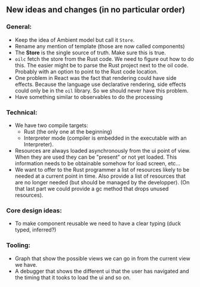 ## New ideas and changes (in no particular order)

### General:

* Keep the idea of Ambient model but call it `Store`.
* Rename any mention of template (those are now called components)
* The **Store** is the single source of truth. Make sure this is true.
* `oilc` fetch the store from the Rust code. We need to figure out how
  to do this. The easier might be to parse the Rust project next to
  the oil code. Probably with an option to point to the Rust code location.
* One problem in React was the fact that rendering could have side effects.
  Because the language use declarative rendering, side effects could only be
  in the `oil` library. So we should never have this problem.
* Have something similar to observables to do the processing

### Technical:

* We have two compile targets:
    - Rust (the only one at the beginning)
    - Interpreter mode (compiler is embedded in the executable with an Interpreter).
* Resources are always loaded asynchronously from the ui point of view. When they
  are used they can be "present" or not yet loaded. This information needs to be
  obtainable somehow for load screen, etc...
* We want to offer to the Rust programmer a list of resources likely to
  be needed at a current point in time. Also provide a list of resources
  that are no longer needed (but should be managed by the developper).
  (On that last part we could provide a gc method that drops unused resources).

### Core design ideas:

* To make component reusable we need to have a clear typing (duck typed, inferred?)

### Tooling:

* Graph that show the possible views we can go in from the current view we have.
* A debugger that shows the different ui that the user has navigated and the timing
  that it tooks to load the ui and so on.